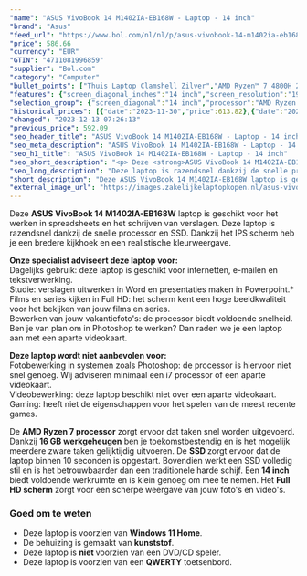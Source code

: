 ```yaml
---
"name": "ASUS VivoBook 14 M1402IA-EB168W - Laptop - 14 inch"
"brand": "Asus"
"feed_url": "https://www.bol.com/nl/nl/p/asus-vivobook-14-m1402ia-eb168w-laptop-14-inch/9300000133101560"
"price": 586.66
"currency": "EUR"
"GTIN": "4711081996859"
"supplier": "Bol.com"
"category": "Computer"
"bullet_points": ["Thuis Laptop Clamshell Zilver","AMD Ryzen™ 7 4800H 2,9 GHz","35,6 cm (14\") Full HD 1920 x 1080 Pixels IPS LED backlight Mat 16:9","16 GB DDR4-SDRAM","512 GB SSD","AMD Radeon Graphics","Wi-Fi 5 (802.11ac) Bluetooth 4.1","Lithium-Ion (Li-Ion) 42 Wh 90 W","Windows 11 Home 64-bit"]
"features": {"screen_diagonal_inches":"14 inch","screen_resolution":"1920 x 1080 Pixels","processor_family":"AMD Ryzen™ 7","memory_size":"16 GB","memory_type":"DDR4-SDRAM","total_storage_space":"512 GB","operating_system":"Windows 11 Home","battery_capacity":"42 Wh","width":"324,9 mm","depth":"213,9 mm","height":"19,9 mm","weight":"1,5 kg","graphics_card":"AMD Radeon Graphics"}
"selection_group": {"screen_diagonal":"14 inch","processor":"AMD Ryzen 7","changed_price_past_3_days":true,"product_family":"VivoBook"}
"historical_prices": [{"date":"2023-11-30","price":613.82},{"date":"2023-12-09","price":608.38},{"date":"2023-12-10","price":602.95},{"date":"2023-12-11","price":597.52},{"date":"2023-12-12","price":592.09},{"date":"2023-12-13","price":586.66}]
"changed": "2023-12-13 07:26:13"
"previous_price": 592.09
"seo_header_title": "ASUS VivoBook 14 M1402IA-EB168W - Laptop - 14 inch"
"seo_meta_description": "ASUS VivoBook 14 M1402IA-EB168W - Laptop - 14 inch"
"seo_h1_title": "ASUS VivoBook 14 M1402IA-EB168W - Laptop - 14 inch"
"seo_short_description": "<p> Deze <strong>ASUS VivoBook 14 M1402IA-EB168W</strong> laptop is geschikt voor het werken in spreadsheets en het schrijven van verslagen."
"seo_long_description": "Deze laptop is razendsnel dankzij de snelle processor en SSD. Dankzij het IPS scherm heb je een bredere kijkhoek en een realistische kleurweergave.  </p> <p> <strong>Onze specialist adviseert deze laptop voor:</strong><br /> Dagelijks gebruik: deze laptop is geschikt voor internetten, e-mailen en tekstverwerking. <br /> Studie: verslagen uitwerken in Word en presentaties maken in Powerpoint. *<br /> Films en series kijken in Full HD: het scherm kent een hoge beeldkwaliteit voor het bekijken van jouw films en series. <br /> Bewerken van jouw vakantiefoto's: de processor biedt voldoende snelheid. Ben je van plan om in Photoshop te werken? Dan raden we je een laptop aan met een aparte videokaart. </p> <p> <strong>Deze laptop wordt niet aanbevolen voor:</strong><br /> Fotobewerking in systemen zoals Photoshop: de processor is hiervoor niet snel genoeg. Wij adviseren minimaal een i7 processor of een aparte videokaart. <br /> Videobewerking: deze laptop beschikt niet over een aparte videokaart. <br /> Gaming: heeft niet de eigenschappen voor het spelen van de meest recente games. </p> <p> De <strong>AMD Ryzen 7 processor</strong> zorgt ervoor dat taken snel worden uitgevoerd. Dankzij <strong>16 GB werkgeheugen</strong> ben je toekomstbestendig en is het mogelijk meerdere zware taken gelijktijdig uitvoeren. De <strong>SSD </strong>zorgt ervoor dat de laptop binnen 10 seconden is opgestart. Bovendien werkt een SSD volledig stil en is het betrouwbaarder dan een traditionele harde schijf. Een <strong>14 inch </strong>biedt voldoende werkruimte en is klein genoeg om mee te nemen. Het <strong>Full HD scherm</strong> zorgt voor een scherpe weergave van jouw foto's en video's.  </p> <p> </p> <h3> Goed om te weten</h3> <p> </p> <ul> <li>Deze laptop is voorzien van <strong>Windows 11 Home</strong>. </li> <li>De behuizing is gemaakt van <strong>kunststof</strong>. </li> <li>Deze laptop is <strong>niet </strong>voorzien van een DVD/CD speler. </li> <li>Deze laptop is voorzien van een <strong>QWERTY</strong> toetsenbord. </li> </ul>"
"short_description": "Deze ASUS VivoBook 14 M1402IA-EB168W laptop is geschikt voor het werken in spreadsheets en het schrijven van verslagen. Deze laptop is razendsnel dankzij de snelle processor en SSD. Dankzij het IPS scherm heb je een bredere kijkhoek en een realistische kleurweergave. Onze specialist adviseert deze laptop voor: Dagelijks gebruik: deze laptop is geschikt voor internetten, e-mailen en tekstverwerking. Studie: verslagen uitwerken in Word en presentaties maken in Powerpoint.* Films en series kijken in Full HD: het scherm kent een hoge beeldkwaliteit voor het bekijken van jouw films en series. Bewerken van jouw vakantiefoto's: de processor biedt voldoende snelheid. Ben je van plan om in Photoshop te werken? Dan raden we je een laptop aan met een aparte videokaart. Deze laptop wordt niet aanbevolen voor: Fotobewerking in systemen zoals Photoshop: de processor is hiervoor niet snel genoeg. Wij adviseren minimaal een i7 processor of een aparte videokaart. Videobewerking: deze laptop beschikt niet over een aparte videokaart. Gaming: heeft niet de eigenschappen voor het spelen van de meest recente games. De AMD Ryzen 7 processor zorgt ervoor dat taken snel worden uitgevoerd. Dankzij 16 GB werkgeheugen ben je toekomstbestendig en is het mogelijk meerdere zware taken gelijktijdig uitvoeren. De SSD zorgt ervoor dat de laptop binnen 10 seconden is opgestart. Bovendien werkt een SSD volledig stil en is het betrouwbaarder dan een traditionele harde schijf. Een 14 inch biedt voldoende werkruimte en is klein genoeg om mee te nemen. Het Full HD scherm zorgt voor een scherpe weergave van jouw foto's en video's. Goed om te weten Deze laptop is voorzien van Windows 11 Home. De behuizing is gemaakt van kunststof. Deze laptop is niet voorzien van een DVD/CD speler. Deze laptop is voorzien van een QWERTY toetsenbord."
"external_image_url": "https://images.zakelijkelaptopkopen.nl/asus-vivobook-14-m1402ia-eb168w-laptop-14-inch.webp"
---
```


<p> Deze <strong>ASUS VivoBook 14 M1402IA-EB168W</strong> laptop is geschikt voor het werken in spreadsheets en het schrijven van verslagen. Deze laptop is razendsnel dankzij de snelle processor en SSD. Dankzij het IPS scherm heb je een bredere kijkhoek en een realistische kleurweergave.  </p> <p> <strong>Onze specialist adviseert deze laptop voor:</strong><br /> Dagelijks gebruik: deze laptop is geschikt voor internetten, e-mailen en tekstverwerking. <br /> Studie: verslagen uitwerken in Word en presentaties maken in Powerpoint.*<br /> Films en series kijken in Full HD: het scherm kent een hoge beeldkwaliteit voor het bekijken van jouw films en series.<br /> Bewerken van jouw vakantiefoto's: de processor biedt voldoende snelheid. Ben je van plan om in Photoshop te werken? Dan raden we je een laptop aan met een aparte videokaart. </p> <p> <strong>Deze laptop wordt niet aanbevolen voor:</strong><br /> Fotobewerking in systemen zoals Photoshop: de processor is hiervoor niet snel genoeg. Wij adviseren minimaal een i7 processor of een aparte videokaart. <br /> Videobewerking: deze laptop beschikt niet over een aparte videokaart. <br /> Gaming: heeft niet de eigenschappen voor het spelen van de meest recente games. </p> <p> De <strong>AMD Ryzen 7 processor</strong> zorgt ervoor dat taken snel worden uitgevoerd. Dankzij <strong>16 GB werkgeheugen</strong> ben je toekomstbestendig en is het mogelijk meerdere zware taken gelijktijdig uitvoeren. De <strong>SSD </strong>zorgt ervoor dat de laptop binnen 10 seconden is opgestart. Bovendien werkt een SSD volledig stil en is het betrouwbaarder dan een traditionele harde schijf. Een <strong>14 inch </strong>biedt voldoende werkruimte en is klein genoeg om mee te nemen. Het <strong>Full HD scherm</strong> zorgt voor een scherpe weergave van jouw foto's en video's.  </p> <p>  </p> <h3> Goed om te weten</h3> <p>  </p> <ul> <li>Deze laptop is voorzien van <strong>Windows 11 Home</strong>.</li> <li>De behuizing is gemaakt van <strong>kunststof</strong>.</li> <li>Deze laptop is <strong>niet </strong>voorzien van een DVD/CD speler.</li> <li>Deze laptop is voorzien van een <strong>QWERTY</strong> toetsenbord.</li> </ul>